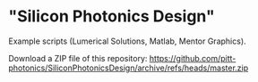 # "Silicon Photonics Design"

Example scripts (Lumerical Solutions, Matlab, Mentor Graphics).

Download a ZIP file of this repository: https://github.com/pitt-photonics/SiliconPhotonicsDesign/archive/refs/heads/master.zip
